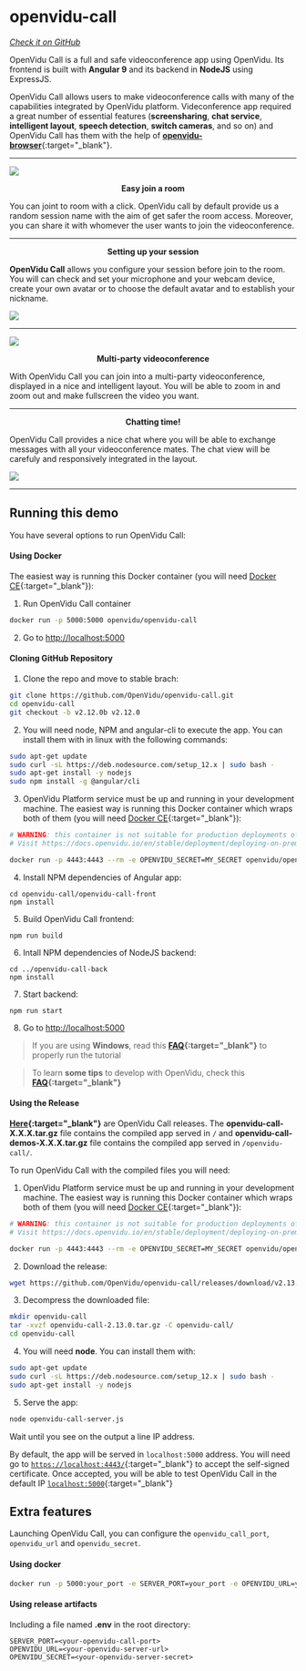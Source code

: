 # openvidu-call
<a href="https://github.com/OpenVidu/openvidu-call.git" target="_blank"><i class="icon ion-social-github"> Check it on GitHub</i></a>

OpenVidu Call is a full and safe videoconference app using OpenVidu. Its frontend is built with <strong>Angular 9</strong> and its backend in <strong>NodeJS</strong> using ExpressJS.

OpenVidu Call allows users to make videoconference calls with many of the capabilities integrated by OpenVidu platform. Videconference app required a great number of essential features (**screensharing**, **chat service**, **intelligent layout**, **speech detection**, **switch cameras**, and so on) and OpenVidu Call has them with the help of [**openvidu-browser**](https://www.npmjs.com/package/openvidu-browser){:target="_blank"}.

<!-- <br>
<p align="center">
  <img  class="img-responsive" src="img/demos/openvidu_call_diagram.png">
</p> -->

<hr>
<div class="row no-margin row-gallery">
	<div class="col-md-6">
		<a data-fancybox="gallery" href="img/demos/openvidu_call_login.png">
			<img class="img-responsive" src="img/demos/openvidu_call_login.png">
		</a>
	</div>
	<div class="col-md-6">
		<p align="center"><strong>Easy join a room</strong></p>
		<p>You can joint to room with a click. OpenVidu call by default provide us a random session name with the aim of get safer the room access. Moreover, you can share it with whomever the user wants to join the videoconference.</p>
	</div>
</div>
<hr>
<div class="row no-margin row-gallery">
	<div class="col-md-6">
		<p align="center"><strong>Setting up your session</strong></p>
		<p><strong>OpenVidu Call</strong> allows you configure your session before join to the room. You will can check and set your microphone and your webcam device, create your own avatar or to choose the default avatar and to establish your nickname.</p>
	</div>
	<div class="col-md-6">
		<a data-fancybox="gallery" href="img/demos/openvidu_call1.png">
			<img class="img-responsive" src="img/demos/openvidu_call1.png">
		</a>
	</div>
</div>
<hr>
<div class="row no-margin row-gallery">
	<div class="col-md-6">
		<a data-fancybox="gallery" href="img/demos/openvidu_call5.png">
			<img class="img-responsive" src="img/demos/openvidu_call5.png">
		</a>
	</div>
	<div class="col-md-6">
		<p align="center"><strong>Multi-party videoconference</strong></p>
		<p> With OpenVidu Call you can join into a multi-party videoconference, displayed in a nice and intelligent layout. You will be able to zoom in and zoom out and make fullscreen the video you want.    </p>
	</div>
</div>
<hr>
<div class="row no-margin row-gallery">
	<div class="col-md-6">
		<p align="center"><strong>Chatting time!</strong></p>
		<p>OpenVidu Call provides a nice chat where you will be able to exchange messages with all your videoconference mates. The chat view will be carefuly and responsively integrated in the layout.
		</p>
	</div>
	<div class="col-md-6">
		<a data-fancybox="gallery" href="img/demos/openvidu_call3.png">
			<img class="img-responsive" src="img/demos/openvidu_call3.png">
		</a>
	</div>
</div>

---

## Running this demo

You have several options to run OpenVidu Call:

#### Using Docker

 The easiest way is running this Docker container (you will need [Docker CE](https://store.docker.com/search?type=edition&offering=community){:target="_blank"}):


1) Run OpenVidu Call container
```bash
docker run -p 5000:5000 openvidu/openvidu-call
```

2) Go to [http://localhost:5000](http://localhost:5000)

#### Cloning GitHub Repository


1)  Clone the repo and move to stable brach:

```bash
git clone https://github.com/OpenVidu/openvidu-call.git
cd openvidu-call
git checkout -b v2.12.0b v2.12.0
```

2) You will need node, NPM and angular-cli to execute the app. You can install them with in linux with the following commands:

```bash
sudo apt-get update
sudo curl -sL https://deb.nodesource.com/setup_12.x | sudo bash -
sudo apt-get install -y nodejs
sudo npm install -g @angular/cli
```

3)  OpenVidu Platform service must be up and running in your development machine. The easiest way is running this Docker container which wraps both of them (you will need [Docker CE](https://store.docker.com/search?type=edition&offering=community){:target="_blank"}):

```bash
# WARNING: this container is not suitable for production deployments of OpenVidu Platform
# Visit https://docs.openvidu.io/en/stable/deployment/deploying-on-premises

docker run -p 4443:4443 --rm -e OPENVIDU_SECRET=MY_SECRET openvidu/openvidu-server-kms:2.13.0
```

4)  Install NPM dependencies of Angular app:

```
cd openvidu-call/openvidu-call-front
npm install
```

5)  Build OpenVidu Call frontend:

```
npm run build
```

6) Intall NPM dependencies of NodeJS backend:

```
cd ../openvidu-call-back
npm install
```

7) Start backend:

```
npm run start
```
8) Go to [http://localhost:5000](http://localhost:5000)

> If you are using **Windows**, read this **[FAQ](troubleshooting/#3-i-am-using-windows-to-run-the-tutorials-develop-my-app-anything-i-should-know){:target="_blank"}** to properly run the tutorial

> To learn **some tips** to develop with OpenVidu, check this **[FAQ](troubleshooting/#2-any-tips-to-make-easier-the-development-of-my-app-with-openvidu){:target="_blank"}**

#### Using the Release

**[Here](https://github.com/OpenVidu/openvidu-call/releases){:target="_blank"}** are OpenVidu Call releases.
The **openvidu-call-X.X.X.tar.gz** file contains the compiled app served in `/` and **openvidu-call-demos-X.X.X.tar.gz** file contains the compiled app served in `/openvidu-call/`.

To run OpenVidu Call with the compiled files you will need:

1) OpenVidu Platform service must be up and running in your development machine. The easiest way is running this Docker container which wraps both of them (you will need [Docker CE](https://store.docker.com/search?type=edition&offering=community){:target="_blank"}):

```bash
# WARNING: this container is not suitable for production deployments of OpenVidu Platform
# Visit https://docs.openvidu.io/en/stable/deployment/deploying-on-premises

docker run -p 4443:4443 --rm -e OPENVIDU_SECRET=MY_SECRET openvidu/openvidu-server-kms:2.13.0
```

2) Download the release:

```bash
wget https://github.com/OpenVidu/openvidu-call/releases/download/v2.13.0/openvidu-call-demos-2.13.0.tar.gz
```

3) Decompress the downloaded file:


```bash
mkdir openvidu-call
tar -xvzf openvidu-call-2.13.0.tar.gz -C openvidu-call/
cd openvidu-call
```


4) You will need **node**. You can install them with:

```bash
sudo apt-get update
sudo curl -sL https://deb.nodesource.com/setup_12.x | sudo bash -
sudo apt-get install -y nodejs
```

5) Serve the app:

```bash
node openvidu-call-server.js
```

Wait until you see on the output a line IP address.

By default, the app will be served in `localhost:5000` address. You will need go to [`https://localhost:4443/`](https://localhost:4443/){:target="_blank"} to accept the self-signed certificate. Once accepted, you will be able to test OpenVidu Call in the default IP [`localhost:5000`](http://localhost:5000){:target="_blank"}

## Extra features

Launching OpenVidu Call, you can configure the `openvidu_call_port`, `openvidu_url` and `openvidu_secret`.

#### Using docker

```bash
docker run -p 5000:your_port -e SERVER_PORT=your_port -e OPENVIDU_URL=your_openvidu_url -e OPENVIDU_SECRET=your_secret openvidu/openvidu-call:X.Y.Z
```


#### Using release artifacts

Including a file named **.env** in the root directory:

```
SERVER_PORT=<your-openvidu-call-port>
OPENVIDU_URL=<your-openvidu-server-url>
OPENVIDU_SECRET=<your-openvidu-server-secret>
```

<link rel="stylesheet" href="https://cdnjs.cloudflare.com/ajax/libs/fancybox/3.1.20/jquery.fancybox.min.css" />
<script src="https://cdnjs.cloudflare.com/ajax/libs/fancybox/3.1.20/jquery.fancybox.min.js"></script>
<script>
  $().fancybox({
    selector : '[data-fancybox="gallery"]',
    infobar : true,
    arrows : false,
    loop: true,
    protect: true,
    transitionEffect: 'slide',
    buttons : [
        'close'
    ],
    clickOutside : 'close',
    clickSlide   : 'close',
  });
</script>
